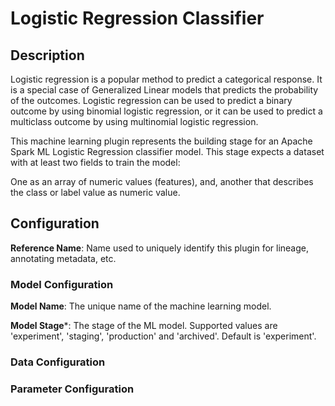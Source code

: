 
# Logistic Regression Classifier

## Description
Logistic regression is a popular method to predict a categorical response. It is a special case of 
Generalized Linear models that predicts the probability of the outcomes. Logistic regression can be 
used to predict a binary outcome by using binomial logistic regression, or it can be used to predict 
a multiclass outcome by using multinomial logistic regression. 

This machine learning plugin represents the building stage for an Apache Spark ML Logistic Regression 
classifier model. This stage expects a dataset with at least two fields to train the model: 

One as an array of numeric values (features), and, another that describes the class or label value as 
numeric value.

## Configuration
**Reference Name**: Name used to uniquely identify this plugin for lineage, annotating metadata, etc.

### Model Configuration
**Model Name**: The unique name of the machine learning model.

**Model Stage***: The stage of the ML model. Supported values are 'experiment', 'staging', 'production'
and 'archived'. Default is 'experiment'.

### Data Configuration

### Parameter Configuration
